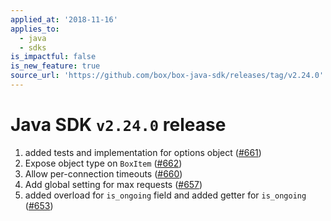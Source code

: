 ```yaml
---
applied_at: '2018-11-16'
applies_to:
  - java
  - sdks
is_impactful: false
is_new_feature: true
source_url: 'https://github.com/box/box-java-sdk/releases/tag/v2.24.0'
---
```


# Java SDK `v2.24.0` release

1. added tests and implementation for options object ([#661](https://github.com/box/box-java-sdk/pull/661))
2. Expose object type on `BoxItem` ([#662](https://github.com/box/box-java-sdk/pull/662))
3. Allow per-connection timeouts ([#660](https://github.com/box/box-java-sdk/pull/660))
4. Add global setting for max requests ([#657](https://github.com/box/box-java-sdk/pull/657))
5. added overload for `is_ongoing` field and added getter for `is_ongoing` ([#653](https://github.com/box/box-java-sdk/pull/653))